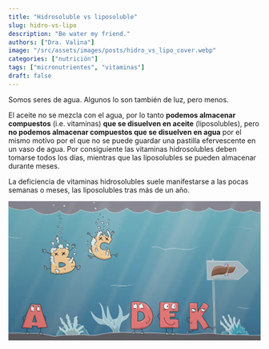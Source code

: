 ```yaml
---
title: "Hidrosoluble vs liposoluble"
slug: hidro-vs-lipo
description: "Be water my friend."
authors: ["Dra. Valina"]
image: "/src/assets/images/posts/hidro_vs_lipo_cover.webp"
categories: ["nutrición"]
tags: ["micronutrientes", "vitaminas"]
draft: false
---
```


Somos seres de agua. Algunos lo son también de luz, pero menos.

El aceite no se mezcla con el agua, por lo tanto **podemos almacenar compuestos** (i.e. vitaminas) **que se disuelven en aceite** (liposolubles), pero **no podemos almacenar compuestos que se disuelven en agua** por el mismo motivo por el que no se puede guardar una pastilla efervescente en un vaso de agua. Por consiguiente las vitaminas hidrosolubles deben tomarse todos los días, mientras que las liposolubles se pueden almacenar durante meses.

La deficiencia de vitaminas hidrosolubles suele manifestarse a las pocas semanas o meses, las liposolubles tras más de un año.

![Hidrosoluble vs liposoluble](../../../assets/images/posts/hidro_vs_lipo.webp)
